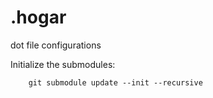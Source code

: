 .hogar
======

dot file configurations

Initialize the submodules:

        git submodule update --init --recursive